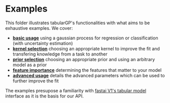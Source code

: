 # Examples

This folder illustrates tabularGP's functionalities with what aims to be exhaustive examples.
We cover:

- **[basic usage](https://github.com/nestordemeure/tabularGP/blob/master/examples/1_basic_usage.ipynb)** using a gaussian process for regression or classification (with uncertainty estimation)
- **[kernel selection](https://github.com/nestordemeure/tabularGP/blob/master/examples/2_kernel_selection.ipynb)** choosing an appropriate kernel to improve the fit and transfering knowledge from a task to another
- **[prior selection](https://github.com/nestordemeure/tabularGP/blob/master/examples/3_prior_selection.ipynb)** choosing an appropriate prior and using an arbitrary model as a prior
- **[feature importance](https://github.com/nestordemeure/tabularGP/blob/master/examples/4_feature_importance.ipynb)** determining the features that matter to your model
- **[advanced usage](https://github.com/nestordemeure/tabularGP/blob/master/examples/5_advanced_usage.ipynb)** details the advanced parameters which can be used to further improve the fit

The examples presupose a familiarity with [fastai V1's tabular model](https://docs.fast.ai/tabular.html) interface as it is the basis for our API.
